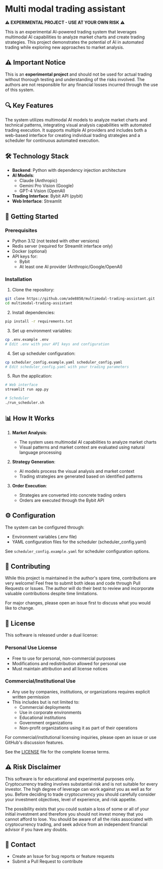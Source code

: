 # Multi modal trading assistant

⚠️ **EXPERIMENTAL PROJECT - USE AT YOUR OWN RISK** ⚠️

This is an experimental AI-powered trading system that leverages multimodal AI capabilities to analyze market charts and create trading strategies. This project demonstrates the potential of AI in automated trading while exploring new approaches to market analysis.

## ⚠️ Important Notice

This is an **experimental project** and should not be used for actual trading without thorough testing and understanding of the risks involved. The authors are not responsible for any financial losses incurred through the use of this system.

## 🔍 Key Features

The system utilizes multimodal AI models to analyze market charts and technical patterns, integrating visual analysis capabilities with automated trading execution. It supports multiple AI providers and includes both a web-based interface for creating individual trading strategies and a scheduler for continuous automated execution.

## 🛠 Technology Stack

- **Backend**: Python with dependency injection architecture
- **AI Models**: 
  - Claude (Anthropic)
  - Gemini Pro Vision (Google)
  - GPT-4 Vision (OpenAI)
- **Trading Interface**: Bybit API (pybit)
- **Web Interface**: Streamlit

## 🚀 Getting Started

### Prerequisites

- Python 3.12 (not tested with other versions)
- Redis server (required for Streamlit interface only)
- Docker (optional)
- API keys for:
  - Bybit
  - At least one AI provider (Anthropic/Google/OpenAI)

### Installation

1. Clone the repository:
```bash
git clone https://github.com/ade8850/multimodal-trading-assistant.git
cd multimodal-trading-assistant
```

2. Install dependencies:
```bash
pip install -r requirements.txt
```

3. Set up environment variables:
```bash
cp .env.example .env
# Edit .env with your API keys and configuration
```

4. Set up scheduler configuration:
```bash
cp scheduler_config.example.yaml scheduler_config.yaml
# Edit scheduler_config.yaml with your trading parameters
```

5. Run the application:
```bash
# Web interface
streamlit run app.py

# Scheduler
./run_scheduler.sh
```

## 📊 How It Works

1. **Market Analysis**:
   - The system uses multimodal AI capabilities to analyze market charts
   - Visual patterns and market context are evaluated using natural language processing

2. **Strategy Generation**:
   - AI models process the visual analysis and market context
   - Trading strategies are generated based on identified patterns

3. **Order Execution**:
   - Strategies are converted into concrete trading orders
   - Orders are executed through the Bybit API

## ⚙️ Configuration

The system can be configured through:
- Environment variables (.env file)
- YAML configuration files for the scheduler (scheduler_config.yaml)

See `scheduler_config.example.yaml` for scheduler configuration options.

## 🤝 Contributing

While this project is maintained in the author's spare time, contributions are very welcome! Feel free to submit both ideas and code through Pull Requests or Issues. The author will do their best to review and incorporate valuable contributions despite time limitations.

For major changes, please open an issue first to discuss what you would like to change.

## 📜 License

This software is released under a dual license:

### Personal Use License
- Free to use for personal, non-commercial purposes
- Modifications and redistribution allowed for personal use
- Must maintain attribution and all license notices

### Commercial/Institutional Use
- Any use by companies, institutions, or organizations requires explicit written permission
- This includes but is not limited to:
  - Commercial deployments
  - Use in corporate environments
  - Educational institutions
  - Government organizations
  - Non-profit organizations using it as part of their operations

For commercial/institutional licensing inquiries, please open an issue or use GitHub's discussion features.

See the [LICENSE](LICENSE) file for the complete license terms.

## ⚠️ Risk Disclaimer

This software is for educational and experimental purposes only. Cryptocurrency trading involves substantial risk and is not suitable for every investor. The high degree of leverage can work against you as well as for you. Before deciding to trade cryptocurrency you should carefully consider your investment objectives, level of experience, and risk appetite.

The possibility exists that you could sustain a loss of some or all of your initial investment and therefore you should not invest money that you cannot afford to lose. You should be aware of all the risks associated with cryptocurrency trading, and seek advice from an independent financial advisor if you have any doubts.

## 📧 Contact

- Create an Issue for bug reports or feature requests
- Submit a Pull Request to contribute